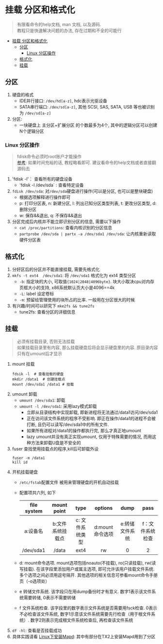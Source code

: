# 挂载 分区和格式化
> 有限看命令的help文档, man 文档, 以及源码.  
> 教程只是快速解决问题的办法, 存在过期和不全的可能行

<!-- TOC -->

- [挂载 分区和格式化](#挂载-分区和格式化)
    - [分区](#分区)
        - [Linux 分区操作](#linux-分区操作)
    - [格式化](#格式化)
    - [挂载](#挂载)

<!-- /TOC -->

## 分区
1. 硬盘的格式
    - IDE并行接口: `/dev/hd[a-z]`, hdc表示光驱设备
    - SATA串行端口: `/dev/sd[a-z]`,  其他 SCSI, SAS, SATA, USB 等也被识别为 `/dev/sd[a-z]`
2. 分区:
    - 一块硬盘上 主分区+扩展分区 的个数最多为4个, 其中的逻辑分区可以创建N个逻辑分区

### Linux 分区操作
> fdisk命令必须时root账户才能操作  
> [参考](http://litaotao.blog.51cto.com/6224470/1253401): 如果时间充裕的话, 教程略看即可. 建议看命令的help文档或者直接翻源码去

1. 'fdisk -l'： 查看所有的硬盘设备
    - 'fdisk -l /dev/sda` : 查看特定设备
2. `fdisk /dev/sda`: 对`/dev/sda`硬盘进行操作(可以是分区, 也可以是整块硬盘)
    - 根据选项解释进行操作即可
    - p: 打印分区表,   n: 新建分区,  l: 列出已知分区类型列表,  t: 更改分区类型,  d: 删除分区
    - w: 保存&&退出,    q: 不保存&&退出
3. 分区完成后内核并不能立即识别分区的信息, 需要以下操作
    - `cat /proc/partitions`: 查看内核识别的分区信息
    - `partprobe /dev/sda | partx -a /dev/sda1 /dev/sda`: 让内核重新读取硬件分区表

## 格式化
1. 分好区后的分区并不能直接挂载, 需要先格式化
2. `mkfs -t ext4  /dev/sda1`: 将 `/dev/sda1` 格式化为 ext4 类型分区
    - `-b`: 指定块的大小, 可取值`{1024|2048|4096byte}`. 块大小取决cpu对内存页框大小的支持, x86系统默认页大小是4096==4k
    - `-L`: label 设定卷标
    - `-m`: 预留给管理使用的块所占的比率. 一般用在分区很大的时候
3. 有兴趣/时间可以研究下 `mke2fs && tune2fs`
    - tune2fs: 查看分区的详细信息

## 挂载
> 必须有挂载目录, 否则无法挂载   
> 如果挂载目录里有内容, 那么挂载硬盘后将会显示硬盘里的内容. 原目录内容只有在umount后才显示

1. mount 挂载
    ````
    fdsik -l  # 查看挂载的硬盘
    mkdir /data1  # 创建挂载点
    mount /dev/sda1 /data1 # 挂载
    ````
2. umount 卸载
    - `umount /dev/sda1`: 卸载
    - `umount -l /dev/sda1`: 采用lazy模式卸载
        - 立即从目录结构中实现卸载, 即新进程将无法通过/data1访问/dev/sda1
        - 正在访问该文件系统的程序不受影响. 即正在操作/data1的进程不会被打断, 且仍可以读写/dev/sda1中的所有文件. 
        - 如果所有进程对/data1的操作都执行完, 那么才真正地umount
        - lazy umount并没有真正实现umount, 仅用于特殊需要的情况, 而用这种方法来卸载U盘是不安全的
3. fuser 查找使用挂载点的程序,kill后可卸载外设
    ````
    fuser -m /data1
    kill id
    ````
4. 开机挂载硬盘
    - `/etc/fstab`配置文件 被用来管理硬盘的开机自动挂载
    - 配置项共六列, 如下

        |file system|   mount point|   type|  options|  dump|  pass|
        |:----:|:----:|:----:|:----:|:----:|:----:|
        a:设备名   |b:文件系统挂载点  |c: 文件系统类型  |d:mount命令选项    |e:转储文件系统   |f：文件系统检查
        /dev/sda1   |/data  |ext4  |rw    |0   |2
    - d: mount命令选项. mount选项包括noauto(不挂载), ro(只读挂载), rw(读写挂载). 在该字段里添加用户或属主选项, 即可允许该用户挂载文件系统. 多个选项之间必须用逗号隔开. 其他选项的相关信息可参看mount命令手册页（-o选项处）
    - e 转储文件系统. 该字段只在用dump备份时才有意义. 数字1表示该文件系统需要转储, 0表示不需要转储
    - f 文件系统检查. 该字段里的数字表示文件系统是否需要用fsck检查. 0表示不必检查该文件系统, 数字1示意该文件系统需要先行检查（用于根文件系统）. 数字2则表示完成根文件系统检查后, 再检查该文件系统
5. `df -hl`: 查看是否挂载成功
6. 具体实践请看 [Linux下安装Mapd](/OS/Linux/InstallMapd.md): 其中有部分在TX2上安装Mapd用到了分区
